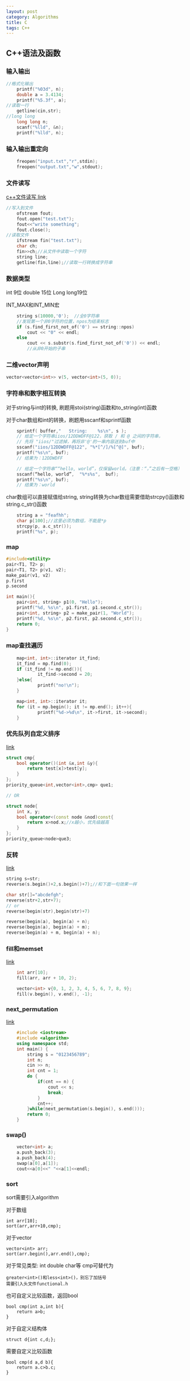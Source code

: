 ```yaml
---
layout: post
category: Algorithms
title: C
tags: C++
---
```


## C++语法及函数
### 输入输出
```c++
//格式化输出
	printf("%03d", n);
	double a = 3.4134;
	printf("%5.3f", a);
//读取一行
    getline(cin,str);
//long long
	long long n;
	scanf("%lld", &n);
	printf("%lld", n);
```

### 输入输出重定向
```c++
    freopen("input.txt","r",stdin);
    freopen("output.txt","w",stdout);
```

### 文件读写
[c++文件读写 link](http://mafulong.top/c%E8%AF%AD%E8%A8%80/2018/01/28/C++-%E6%96%87%E4%BB%B6%E5%92%8C%E6%B5%81.html)
```c++
//写入到文件
    ofstream fout;
    fout.open("test.txt");
    fout<<"write something";
    fout.close();
//读取文件
    ifstream fin("test.txt");
    char ch;
    fin>>ch;//从文件中读取一个字符
    string line;
    getline(fin,line);//读取一行转换成字符串
```

### 数据类型
int 9位 double 15位 Long long19位

INT_MAX和INT_MIN宏

```c++
    string s(10000,'0');  //全0字符串
    //发现第一个非0字符的位置，npos为结束标志
    if (s.find_first_not_of('0') == string::npos)
        cout << "0" << endl;
    else
        cout << s.substr(s.find_first_not_of('0')) << endl;
        //从非0开始的子串
```

### 二维vector声明
```c++
vector<vector<int>> v(5, vector<int>(5, 0));
```

### 字符串和数字相互转换
对于string与int的转换, 刷题用stoi(string)函数和to_string(int)函数

对于char数组和int的转换，刷题用sscanf和sprintf函数
```c++
    sprintf( buffer,"   String:    %s\n", s );
    // 给定一个字符串iios/12DDWDFF@122，获取 / 和 @ 之间的字符串，
    // 先将 "iios/"过滤掉，再将非'@'的一串内容送到buf中
    sscanf("iios/12DDWDFF@122", "%*[^/]/%[^@]", buf);
    printf("%s\n", buf);
    // 结果为：12DDWDFF 

    // 给定一个字符串““hello, world”，仅保留world。（注意：“，”之后有一空格）
    sscanf(“hello, world”,  "%*s%s",  buf);  
    printf("%s\n", buf);
    // 结果为：world
```
char数组可以直接赋值给string, string转换为char数组需要借助strcpy()函数和string.c_str()函数
```c++
    string a = "feafhh";
	char p[100];//这里必须为数组，不能是*p
	strcpy(p, a.c_str());
	printf("%s", p);
```

### map
```c++
#include<utility>
pair<T1, T2> p;
pair<T1, T2> p(v1, v2);
make_pair(v1, v2)
p.first
p.second

int main(){
    pair<int, string> p1(0, "Hello");
    printf("%d, %s\n", p1.first, p1.second.c_str());
    pair<int, string> p2 = make_pair(1, "World");
    printf("%d, %s\n", p2.first, p2.second.c_str());
    return 0;
}

```

### map查找遍历
```c++
    map<int, int>::iterator it_find;
    it_find = mp.find(0);
    if (it_find != mp.end()){
            it_find->second = 20;
    }else{
            printf("no!\n");
    }

    map<int, int>::iterator it;
    for (it = mp.begin(); it != mp.end(); it++){
            printf("%d->%d\n", it->first, it->second);
    }
```

### 优先队列自定义排序
[link](http://mafulong.top/c%E8%AF%AD%E8%A8%80/2018/01/26/c++%E4%BC%98%E5%85%88%E9%98%9F%E5%88%97%E8%87%AA%E5%AE%9A%E4%B9%89%E6%8E%92%E5%BA%8F.html)

```c++
struct cmp{
    bool operator()(int &x,int &y){
        return test[x]>test[y];
    }
};
priority_queue<int,vector<int>,cmp> que1;

// OR

struct node{
    int x, y;
    bool operator<(const node &nod)const{
        return x>nod.x;//x越小，优先级越高
    }
};
priority_queue<node>que3;
```

### 反转
[link](http://mafulong.top/c%E8%AF%AD%E8%A8%80/2018/01/26/c++%E5%8F%8D%E8%BD%AC.html)

```c++
string s=str;
reverse(s.begin()+2,s.begin()+7);//和下面一句效果一样

char str[]="abcdefgh";
reverse(str+2,str+7);
// or
reverse(begin(str),begin(str)+7)

reverse(begin(a), begin(a) + n);
reverse(begin(a), begin(a) + m);
reverse(begin(a) + m, begin(a) + n);
```

### fill和memset
[link](http://mafulong.top/c%E8%AF%AD%E8%A8%80/2018/01/28/c++-fill%E5%92%8Cmemset.html)

```c++
    int arr[10];
    fill(arr, arr + 10, 2);

    vector<int> v{0, 1, 2, 3, 4, 5, 6, 7, 8, 9};
    fill(v.begin(), v.end(), -1);
```

### next_permutation
[link](http://mafulong.top/c%E8%AF%AD%E8%A8%80/2018/01/28/c++-next_permutation.html)

```c++
    #include <iostream>
    #include <algorithm>
    using namespace std;
    int main() {
        string s = "0123456789";
        int n;
        cin >> n;
        int cnt = 1;
        do {
            if(cnt == n) {
                cout << s;
                break;
            }
            cnt++;
        }while(next_permutation(s.begin(), s.end()));
        return 0;
    }
```

### swap()
```c++
    vector<int> a;
    a.push_back(3);
    a.push_back(4);
    swap(a[0],a[1]);
    cout<<a[0]<<" "<<a[1]<<endl;
```

### sort

sort需要引入algorithm

对于数组

    int arr[10];
    sort(arr,arr+10,cmp);

对于vector

    vector<int> arr;
    sort(arr.begin(),arr.end(),cmp);

对于常见类型: int double char等
cmp可替代为

    greater<int>()和less<int>()，别忘了加括号
    需要引入头文件functional.h

也可自定义比较函数，返回bool

    bool cmp(int a,int b){
        return a>b;
    }

对于自定义结构体 

    struct d{int c,d;};

需要自定义比较函数

    bool cmp(d a,d b){
        return a.c>b.c;
    }

